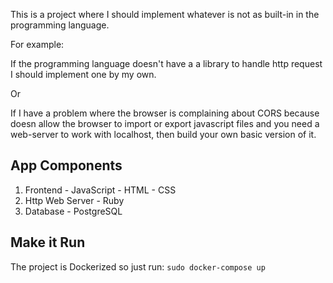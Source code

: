 This is a project where I should implement whatever is not as built-in in the
programming language.

For example:

If the programming language doesn't have a a library to handle http request
I should implement one by my own.

Or 

If I have a problem where the browser is complaining about CORS because doesn allow 
the browser to import or export javascript files and you need a web-server to work with 
localhost, then build your own basic version of it.

## App Components

1. Frontend - JavaScript - HTML - CSS 
2. Http Web Server - Ruby
3. Database - PostgreSQL

## Make it Run

The project is Dockerized so just run:
`sudo docker-compose up`
